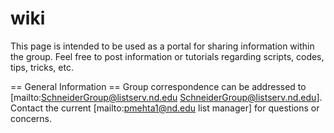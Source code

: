 # wiki

This page is intended to be used as a portal for sharing information within the group. Feel free to post information or tutorials regarding scripts, codes, tips, tricks, etc.

== General Information ==
Group correspondence can be addressed to [mailto:SchneiderGroup@listserv.nd.edu SchneiderGroup@listserv.nd.edu]. Contact the current [mailto:pmehta1@nd.edu list manager] for questions or concerns.
